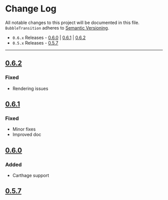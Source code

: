 # Change Log
All notable changes to this project will be documented in this file.
`BubbleTransition` adheres to [Semantic Versioning](http://semver.org/).

- `0.6.x` Releases - [0.6.0](#060) | [0.6.1](#061) | [0.6.2](#062)  
- `0.5.x` Releases - [0.5.7](#057)

---

## [0.6.2](https://github.com/andreamazz/AMWaveTransition/releases/tag/0.6.2)

### Fixed
- Rendering issues    

## [0.6.1](https://github.com/andreamazz/AMWaveTransition/releases/tag/0.6.1)

### Fixed
- Minor fixes  
- Improved doc 

## [0.6.0](https://github.com/andreamazz/AMWaveTransition/releases/tag/0.6.0)

### Added
- Carthage support  

## [0.5.7](https://github.com/andreamazz/AMWaveTransition/releases/tag/0.5.7)

